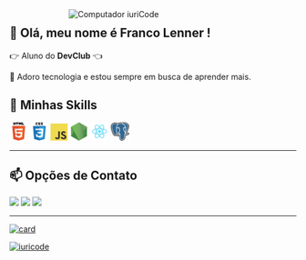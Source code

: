 <img src="https://raw.githubusercontent.com/iuricode/iuricode/e9c1b1ae015e0d1156a1dd433022850afa2fb19d/pc.svg" min-width="400px" max-width="400px" width="400px" align="right" alt="Computador iuriCode">

## 👋 Olá, meu nome é <strong>Franco Lenner !</strong>

👉 Aluno do <strong>DevClub</strong> 👈

💬 Adoro tecnologia e estou sempre em busca de aprender mais.


## 🚀 Minhas Skills
<code><img height="32" src="https://raw.githubusercontent.com/github/explore/80688e429a7d4ef2fca1e82350fe8e3517d3494d/topics/html/html.png" alt="HTML5"/></code>
<code><img height="32" src="https://raw.githubusercontent.com/github/explore/80688e429a7d4ef2fca1e82350fe8e3517d3494d/topics/css/css.png" alt="CSS"/></code>
<code><img height="30" src="https://raw.githubusercontent.com/github/explore/80688e429a7d4ef2fca1e82350fe8e3517d3494d/topics/javascript/javascript.png"></code>
<code><img height="32" src="https://raw.githubusercontent.com/github/explore/80688e429a7d4ef2fca1e82350fe8e3517d3494d/topics/nodejs/nodejs.png" alt="Nodejs"/></code>
<code><img height="32" src="https://raw.githubusercontent.com/github/explore/80688e429a7d4ef2fca1e82350fe8e3517d3494d/topics/react/react.png" alt="React"/></code>
<code><img height="32" src="https://raw.githubusercontent.com/github/explore/80688e429a7d4ef2fca1e82350fe8e3517d3494d/topics/postgresql/postgresql.png" alt="PostegreSQL"/></code>

---

## 📫 Opções de Contato
<p align="left">
<a href="https://www.linkedin.com/in/franco-lenner-5622b7195/" alt="Linkedin">
    <img src="https://img.shields.io/badge/-Linkedin-0e76a8?style=flat-square&logo=Linkedin&logoColor=white&link=LINK-DO-SEU-LINKEDIN" /></a>

<a href="https://wa.me/551996934938?text=Vim%20do%20GitHub." alt="WhatsApp">
    <img src="https://img.shields.io/badge/-WhatsApp-25d366?style=flat-square&labelColor=25d366&logo=whatsapp&logoColor=white&link=API-DO-SEU-WHATSAPP"/></a>

<a href="https://www.instagram.com/francolenner_/" alt="Instagram">
    <img src="https://img.shields.io/badge/-Instagram-DF0174?style=flat-square&labelColor=DF0174&logo=instagram&logoColor=white&link=LINK-DO-SEU-INSTAGRAM"/></a>
</p>  

---

[![card](https://github-readme-stats.vercel.app/api?username=francolenner&theme=highcontrast)](https://github.com/francolenner)

[![iuricode](https://github-readme-stats.vercel.app/api/top-langs/?username=francolenner&hide=html&layout=compact&theme=highcontrast)](https://github.com/francolenner/)

